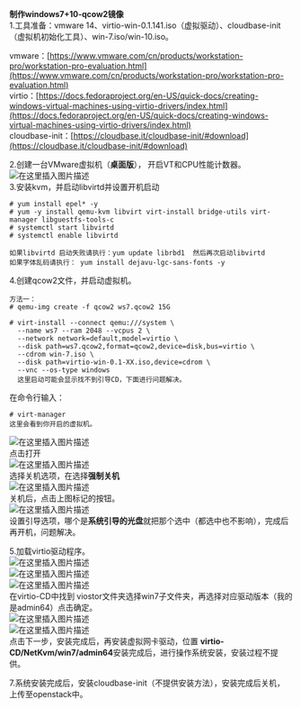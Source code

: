 **制作windows7+10-qcow2镜像**  
1.工具准备：vmware 14、virtio-win-0.1.141.iso（虚拟驱动）、cloudbase-init（虚拟机初始化工具）、win-7.iso/win-10.iso。

vmware：[https://www.vmware.com/cn/products/workstation-pro/workstation-pro-evaluation.html](https://www.vmware.com/cn/products/workstation-pro/workstation-pro-evaluation.html)  
virtio：[https://docs.fedoraproject.org/en-US/quick-docs/creating-windows-virtual-machines-using-virtio-drivers/index.html](https://docs.fedoraproject.org/en-US/quick-docs/creating-windows-virtual-machines-using-virtio-drivers/index.html)  
cloudbase-init：[https://cloudbase.it/cloudbase-init/#download](https://cloudbase.it/cloudbase-init/#download)

2.创建一台VMware虚拟机（**桌面版**）， 开启VT和CPU性能计数器。  
![在这里插入图片描述](https://img-blog.csdnimg.cn/20190218133130973.png)  
3.安装kvm，并启动libvirtd并设置开机启动

```
# yum install epel* -y 
# yum -y install qemu-kvm libvirt virt-install bridge-utils virt-manager libguestfs-tools-c
# systemctl start libvirtd 
# systemctl enable libvirtd 

如果libvirtd 启动失败请执行：yum update librbd1  然后再次启动libvirtd 
如果字体乱码请执行： yum install dejavu-lgc-sans-fonts -y
```

4.创建qcow2文件，并启动虚拟机。

```
方法一：
# qemu-img create -f qcow2 ws7.qcow2 15G

# virt-install --connect qemu:///system \
  --name ws7 --ram 2048 --vcpus 2 \
  --network network=default,model=virtio \
  --disk path=ws7.qcow2,format=qcow2,device=disk,bus=virtio \
  --cdrom win-7.iso \
  --disk path=virtio-win-0.1-XX.iso,device=cdrom \
  --vnc --os-type windows
  这里启动可能会显示找不到引导CD，下面进行问题解决。
```

在命令行输入：

```
# virt-manager
这里会看到你开启的虚拟机。
```

![在这里插入图片描述](https://img-blog.csdnimg.cn/20190222163921669.png?x-oss-process=image/watermark,type_ZmFuZ3poZW5naGVpdGk,shadow_10,text_aHR0cHM6Ly9ibG9nLmNzZG4ubmV0L3FxXzQxOTk4Mjkw,size_16,color_FFFFFF,t_70)  
点击打开  
![在这里插入图片描述](https://img-blog.csdnimg.cn/20190222164138775.png?x-oss-process=image/watermark,type_ZmFuZ3poZW5naGVpdGk,shadow_10,text_aHR0cHM6Ly9ibG9nLmNzZG4ubmV0L3FxXzQxOTk4Mjkw,size_16,color_FFFFFF,t_70)  
选择关机选项，在选择**强制关机**  
![在这里插入图片描述](https://img-blog.csdnimg.cn/20190222163955947.png)  
关机后，点击上图标记的按钮。  
![在这里插入图片描述](https://img-blog.csdnimg.cn/20190222164303840.png?x-oss-process=image/watermark,type_ZmFuZ3poZW5naGVpdGk,shadow_10,text_aHR0cHM6Ly9ibG9nLmNzZG4ubmV0L3FxXzQxOTk4Mjkw,size_16,color_FFFFFF,t_70)  
设置引导选项，哪个是**系统引导的光盘**就把那个选中（都选中也不影响），完成后再开机，问题解决。

5.加载virtio驱动程序。  
![在这里插入图片描述](https://img-blog.csdnimg.cn/20190222165656459.png?x-oss-process=image/watermark,type_ZmFuZ3poZW5naGVpdGk,shadow_10,text_aHR0cHM6Ly9ibG9nLmNzZG4ubmV0L3FxXzQxOTk4Mjkw,size_16,color_FFFFFF,t_70)  
![在这里插入图片描述](https://img-blog.csdnimg.cn/20190222165727177.png?x-oss-process=image/watermark,type_ZmFuZ3poZW5naGVpdGk,shadow_10,text_aHR0cHM6Ly9ibG9nLmNzZG4ubmV0L3FxXzQxOTk4Mjkw,size_16,color_FFFFFF,t_70)  
![在这里插入图片描述](https://img-blog.csdnimg.cn/20190222165928837.png?x-oss-process=image/watermark,type_ZmFuZ3poZW5naGVpdGk,shadow_10,text_aHR0cHM6Ly9ibG9nLmNzZG4ubmV0L3FxXzQxOTk4Mjkw,size_16,color_FFFFFF,t_70)  
在virtio-CD中找到 viostor文件夹选择win7子文件夹，再选择对应驱动版本（我的是admin64）点击确定。  
![在这里插入图片描述](https://img-blog.csdnimg.cn/20190222170328430.png?x-oss-process=image/watermark,type_ZmFuZ3poZW5naGVpdGk,shadow_10,text_aHR0cHM6Ly9ibG9nLmNzZG4ubmV0L3FxXzQxOTk4Mjkw,size_16,color_FFFFFF,t_70)  
![在这里插入图片描述](https://img-blog.csdnimg.cn/20190222170356371.png?x-oss-process=image/watermark,type_ZmFuZ3poZW5naGVpdGk,shadow_10,text_aHR0cHM6Ly9ibG9nLmNzZG4ubmV0L3FxXzQxOTk4Mjkw,size_16,color_FFFFFF,t_70)  
点击下一步，安装完成后，再安装虚拟网卡驱动，位置 **virtio-CD/NetKvm/win7/admin64**安装完成后，进行操作系统安装，安装过程不提供。

7.系统安装完成后，安装cloudbase-init（不提供安装方法），安装完成后关机，上传至openstack中。